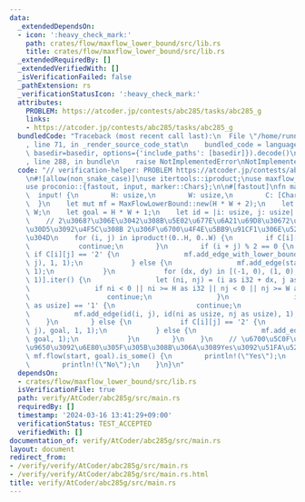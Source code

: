 ```yaml
---
data:
  _extendedDependsOn:
  - icon: ':heavy_check_mark:'
    path: crates/flow/maxflow_lower_bound/src/lib.rs
    title: crates/flow/maxflow_lower_bound/src/lib.rs
  _extendedRequiredBy: []
  _extendedVerifiedWith: []
  _isVerificationFailed: false
  _pathExtension: rs
  _verificationStatusIcon: ':heavy_check_mark:'
  attributes:
    PROBLEM: https://atcoder.jp/contests/abc285/tasks/abc285_g
    links:
    - https://atcoder.jp/contests/abc285/tasks/abc285_g
  bundledCode: "Traceback (most recent call last):\n  File \"/home/runner/.local/lib/python3.10/site-packages/onlinejudge_verify/documentation/build.py\"\
    , line 71, in _render_source_code_stat\n    bundled_code = language.bundle(stat.path,\
    \ basedir=basedir, options={'include_paths': [basedir]}).decode()\n  File \"/home/runner/.local/lib/python3.10/site-packages/onlinejudge_verify/languages/rust.py\"\
    , line 288, in bundle\n    raise NotImplementedError\nNotImplementedError\n"
  code: "// verification-helper: PROBLEM https://atcoder.jp/contests/abc285/tasks/abc285_g\n\
    \n#![allow(non_snake_case)]\nuse itertools::iproduct;\nuse maxflow_lower_bound::MaxFlowLowerBound;\n\
    use proconio::{fastout, input, marker::Chars};\n\n#[fastout]\nfn main() {\n  \
    \  input! {\n        H: usize,\n        W: usize,\n        C: [Chars; H],\n  \
    \  }\n    let mut mf = MaxFlowLowerBound::new(H * W + 2);\n    let start = H *\
    \ W;\n    let goal = H * W + 1;\n    let id = |i: usize, j: usize| i * W + j;\n\
    \    // 2\u3068?\u306E\u3042\u308B\u5E02\u677E\u6A21\u69D8\u30672\u90E8\u30B0\u30E9\
    \u30D5\u3092\u4F5C\u308B 2\u306F\u6700\u4F4E\u5BB9\u91CF1\u306E\u5236\u7D04\u4ED8\
    \u304D\n    for (i, j) in iproduct!(0..H, 0..W) {\n        if C[i][j] == '1' {\n\
    \            continue;\n        }\n        if (i + j) % 2 == 0 {\n           \
    \ if C[i][j] == '2' {\n                mf.add_edge_with_lower_bound(start, id(i,\
    \ j), 1, 1);\n            } else {\n                mf.add_edge(start, id(i, j),\
    \ 1);\n            }\n            for (dx, dy) in [(-1, 0), (1, 0), (0, -1), (0,\
    \ 1)].iter() {\n                let (ni, nj) = (i as i32 + dx, j as i32 + dy);\n\
    \                if ni < 0 || ni >= H as i32 || nj < 0 || nj >= W as i32 {\n \
    \                   continue;\n                }\n                if C[ni as usize][nj\
    \ as usize] == '1' {\n                    continue;\n                }\n     \
    \           mf.add_edge(id(i, j), id(ni as usize, nj as usize), 1);\n        \
    \    }\n        } else {\n            if C[i][j] == '2' {\n                mf.add_edge_with_lower_bound(id(i,\
    \ j), goal, 1, 1);\n            } else {\n                mf.add_edge(id(i, j),\
    \ goal, 1);\n            }\n        }\n    }\n    // \u6700\u5C0F\u6D41\u91CF\u5236\
    \u9650\u3092\u6E80\u305F\u305B\u308B\u306A\u3089Yes\u3092\u51FA\u529B\n    if\
    \ mf.flow(start, goal).is_some() {\n        println!(\"Yes\");\n    } else {\n\
    \        println!(\"No\");\n    }\n}\n"
  dependsOn:
  - crates/flow/maxflow_lower_bound/src/lib.rs
  isVerificationFile: true
  path: verify/AtCoder/abc285g/src/main.rs
  requiredBy: []
  timestamp: '2024-03-16 13:41:29+09:00'
  verificationStatus: TEST_ACCEPTED
  verifiedWith: []
documentation_of: verify/AtCoder/abc285g/src/main.rs
layout: document
redirect_from:
- /verify/verify/AtCoder/abc285g/src/main.rs
- /verify/verify/AtCoder/abc285g/src/main.rs.html
title: verify/AtCoder/abc285g/src/main.rs
---
```

